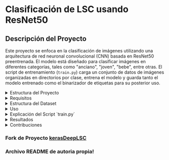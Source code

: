 # Clasificación de LSC usando ResNet50

## Descripción del Proyecto

Este proyecto se enfoca en la clasificación de imágenes utilizando una arquitectura de red neuronal convolucional (CNN) basada en ResNet50 preentrenada. El modelo está diseñado para clasificar imágenes en diferentes categorías, tales como "anciano", "joven", "bebe", entre otras. El script de entrenamiento (`train.py`) carga un conjunto de datos de imágenes organizadas en directorios por clase, entrena el modelo y guarda tanto el modelo entrenado como el binarizador de etiquetas para su posterior uso.

<details>
  <summary>Estructura del Proyecto</summary>
  <ul>
    <li><strong>train.py</strong>: Script principal para entrenar el modelo.</li>
    <li><strong>model/</strong>: Directorio donde se guardará el modelo entrenado y el binarizador de etiquetas.</li>
    <li><strong>dataset/</strong>: Directorio que contiene las imágenes organizadas por clase.</li>
    <li><strong>plot.png</strong>: Gráfico de la pérdida y precisión del entrenamiento.</li>
  </ul>
</details>

<details>
  <summary>Requisitos</summary>
  <ul>
    <li>Python 3.x</li>
    <li>TensorFlow y Keras</li>
    <li>NumPy</li>
    <li>Scikit-learn</li>
    <li>OpenCV</li>
    <li>Imutils</li>
    <li>Matplotlib</li>
    <li>Argparse</li>
  </ul>
  <p>Puedes instalar las dependencias con el siguiente comando:</p>
  <pre>
  <code>bash
  pip install tensorflow keras numpy scikit-learn opencv-python imutils matplotlib argparse
  </code>
  </pre>
</details>

<details>
  <summary>Estructura del Dataset</summary>
  <pre>
  /dataset
  ├── anciano
  │   ├── img1.jpg
  │   ├── img2.jpg
  │   └── ...
  ├── joven
  │   ├── img1.jpg
  │   ├── img2.jpg
  │   └── ...
  └── ...
  </pre>
</details>

<details>
  <summary>Uso</summary>
  <p>Para entrenar el modelo, ejecuta el siguiente comando:</p>
  <pre>
  <code>bash
  python train.py --dataset /ruta/al/dataset --model model/activity.model --label-bin model/lb.pickle --epochs 100
  </code>
  </pre>
  <ul>
    <li><code>--dataset</code>: Ruta al directorio del conjunto de datos.</li>
    <li><code>--model</code>: Ruta para guardar el modelo entrenado.</li>
    <li><code>--label-bin</code>: Ruta para guardar el binarizador de etiquetas.</li>
    <li><code>--epochs</code>: Número de épocas para entrenar el modelo.</li>
  </ul>
</details>

<details>
  <summary>Explicación del Script `train.py`</summary>
  <ol>
    <li><strong>Importación de Paquetes y Configuración Inicial</strong>: Se importan las bibliotecas necesarias y se configura Matplotlib para no requerir una interfaz gráfica.</li>
    <li><strong>Argumentos del Script</strong>: Define los argumentos necesarios para la ejecución del script: ruta del dataset, ruta para guardar el modelo y el binarizador de etiquetas, y el número de épocas de entrenamiento.</li>
    <li><strong>Cargar Imágenes del Dataset</strong>: Se cargan las imágenes del directorio del dataset y se redimensionan a 224x224 píxeles. Las imágenes se normalizan y se almacenan junto con sus etiquetas correspondientes.</li>
    <li><strong>Binarizar las Etiquetas</strong>: Convierte las etiquetas de clase en una representación binaria utilizando <code>LabelBinarizer</code>.</li>
    <li><strong>Dividir Datos en Conjuntos de Entrenamiento y Prueba</strong>: Divide los datos en conjuntos de entrenamiento (75%) y prueba (25%).</li>
    <li><strong>Inicializar el Modelo ResNet50</strong>: Carga la arquitectura ResNet50 preentrenada con los pesos de ImageNet, excluyendo la capa superior.</li>
    <li><strong>Construir la Cabeza del Modelo</strong>: Añade capas adicionales a la salida de ResNet50 para adaptar el modelo a la tarea específica de clasificación.</li>
    <li><strong>Congelar las Capas del Modelo Base</strong>: Evita que las capas preentrenadas de ResNet50 se actualicen durante el entrenamiento inicial.</li>
    <li><strong>Compilar el Modelo</strong>: Configura el modelo con el optimizador SGD, la función de pérdida <code>categorical_crossentropy</code> y la métrica de precisión.</li>
    <li><strong>Entrenar el Modelo</strong>: Entrena el modelo utilizando los datos de entrenamiento y valida el rendimiento con los datos de prueba.</li>
    <li><strong>Evaluar el Modelo</strong>: Genera predicciones en el conjunto de prueba y evalúa el rendimiento del modelo.</li>
    <li><strong>Guardar el Modelo y el Binarizador de Etiquetas</strong>: Serializa y guarda el modelo entrenado y el binarizador de etiquetas.</li>
    <li><strong>Graficar la Pérdida y Precisión del Entrenamiento</strong>: Crea y guarda un gráfico de la pérdida y precisión durante el entrenamiento en <code>plot.png</code>.</li>
  </ol>
</details>

<details>
  <summary>Resultados</summary>
  <p>El modelo entrenado se evalúa y genera un informe de clasificación detallado. Además, se guarda un gráfico (<code>plot.png</code>) que muestra la pérdida y precisión del entrenamiento a lo largo de las épocas.</p>
</details>

<details>
  <summary>Contribuciones</summary>
  <p>Las contribuciones al proyecto son bienvenidas. Si tienes sugerencias o mejoras, no dudes en enviar un pull request o abrir un issue en el repositorio.</p>
</details>



### Fork de Proyecto [kerasDeepLSC](https://github.com/ypmunoz36/kerasDeepLSC)
### Archivo README de autoria propia!
